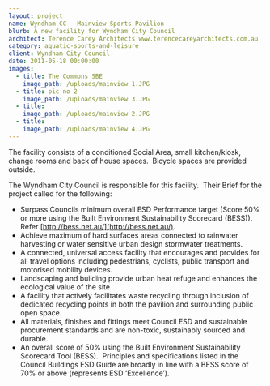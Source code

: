 ```yaml
---
layout: project
name: Wyndham CC - Mainview Sports Pavilion
blurb: A new facility for Wyndham City Council
architect: Terence Carey Architects www.terencecareyarchitects.com.au
category: aquatic-sports-and-leisure
client: Wyndham City Council
date: 2011-05-18 00:00:00
images:
  - title: The Commons SBE
    image_path: /uploads/mainview 1.JPG
  - title: pic no 2
    image_path: /uploads/mainview 3.JPG
  - title:
    image_path: /uploads/mainview 2.JPG
  - title:
    image_path: /uploads/mainview 4.JPG
---
```



The facility consists of a conditioned Social Area, small kitchen/kiosk, change rooms and back of house spaces.&nbsp; Bicycle spaces are provided outside.

The Wyndham City Council is responsible for this facility.&nbsp; Their Brief for the project called for the following:

* Surpass Councils minimum overall ESD Performance target (Score 50% or more using the Built Environment Sustainability Scorecard (BESS)). Refer [http://bess.net.au/](http://bess.net.au/).
* Achieve maximum of hard surfaces areas connected to rainwater harvesting or water sensitive urban design stormwater treatments.
* A connected, universal access facility that encourages and provides for all travel options including pedestrians, cyclists, public transport and motorised mobility devices.
* Landscaping and building provide urban heat refuge and enhances the ecological value of the site
* A facility that actively facilitates waste recycling through inclusion of dedicated recycling points in both the pavilion and surrounding public open space.
* All materials, finishes and fittings meet Council ESD and sustainable procurement standards and are non-toxic, sustainably sourced and durable.
* An overall score of 50% using the Built Environment Sustainability Scorecard Tool (BESS).&nbsp; Principles and specifications listed in the Council Buildings ESD Guide are broadly in line with a BESS score of 70% or above (represents ESD ‘Excellence’).&nbsp;

<div><div id="ftn1"><p>&nbsp;</p></div></div>

<div id="ftn1"><p>&nbsp;</p></div>